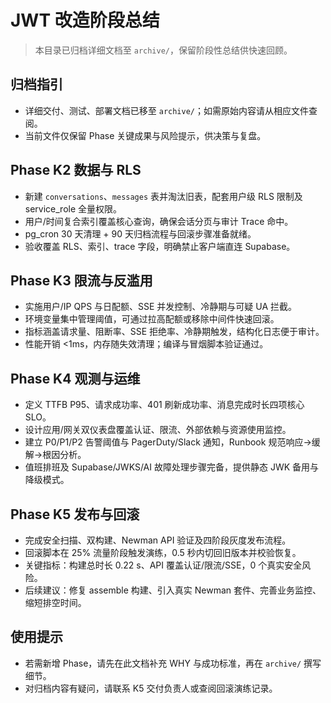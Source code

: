 # JWT 改造阶段总结
> 本目录已归档详细文档至 `archive/`，保留阶段性总结供快速回顾。

## 归档指引
- 详细交付、测试、部署文档已移至 `archive/`；如需原始内容请从相应文件查阅。
- 当前文件仅保留 Phase 关键成果与风险提示，供决策与复盘。

## Phase K2 数据与 RLS
- 新建 `conversations`、`messages` 表并淘汰旧表，配套用户级 RLS 限制及 service_role 全量权限。
- 用户/时间复合索引覆盖核心查询，确保会话分页与审计 Trace 命中。
- pg_cron 30 天清理 + 90 天归档流程与回滚步骤准备就绪。
- 验收覆盖 RLS、索引、trace 字段，明确禁止客户端直连 Supabase。

## Phase K3 限流与反滥用
- 实施用户/IP QPS 与日配额、SSE 并发控制、冷静期与可疑 UA 拦截。
- 环境变量集中管理阈值，可通过拉高配额或移除中间件快速回滚。
- 指标涵盖请求量、阻断率、SSE 拒绝率、冷静期触发，结构化日志便于审计。
- 性能开销 <1ms，内存随失效清理；编译与冒烟脚本验证通过。

## Phase K4 观测与运维
- 定义 TTFB P95、请求成功率、401 刷新成功率、消息完成时长四项核心 SLO。
- 设计应用/网关双仪表盘覆盖认证、限流、外部依赖与资源使用监控。
- 建立 P0/P1/P2 告警阈值与 PagerDuty/Slack 通知，Runbook 规范响应→缓解→根因分析。
- 值班排班及 Supabase/JWKS/AI 故障处理步骤完备，提供静态 JWK 备用与降级模式。

## Phase K5 发布与回滚
- 完成安全扫描、双构建、Newman API 验证及四阶段灰度发布流程。
- 回滚脚本在 25% 流量阶段触发演练，0.5 秒内切回旧版本并校验恢复。
- 关键指标：构建总时长 0.22 s、API 覆盖认证/限流/SSE，0 个真实安全风险。
- 后续建议：修复 assemble 构建、引入真实 Newman 套件、完善业务监控、缩短排空时间。

## 使用提示
- 若需新增 Phase，请先在此文档补充 WHY 与成功标准，再在 `archive/` 撰写细节。
- 对归档内容有疑问，请联系 K5 交付负责人或查阅回滚演练记录。
